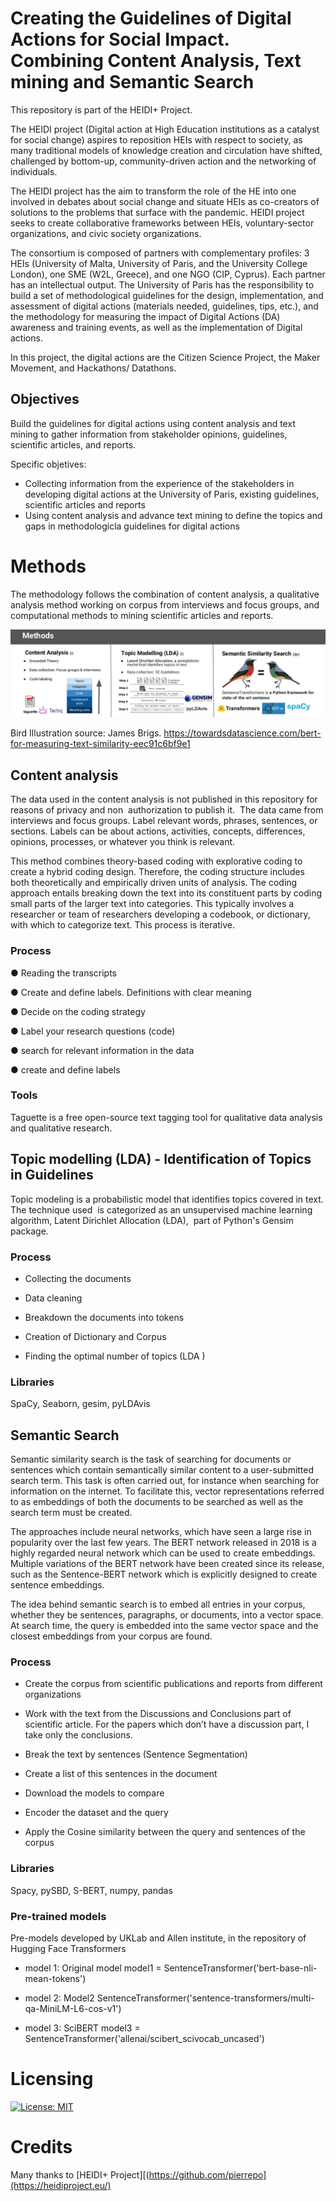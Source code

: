 # Creating the Guidelines of Digital Actions for Social Impact. Combining Content Analysis, Text mining and Semantic Search

This repository is part of the HEIDI+ Project. 

The HEIDI project (Digital action at High Education institutions as a catalyst for social change) aspires to reposition HEIs with respect to society, as many traditional models of knowledge creation and circulation have shifted, challenged by bottom-up, community-driven action and the networking of individuals. 

The HEIDI project has the aim to transform the role of the HE into one involved in debates about social change and situate HEIs as co-creators of solutions to the problems that surface with the pandemic. HEIDI project seeks to create collaborative frameworks between HEIs, voluntary-sector organizations, and civic society organizations.

The consortium is composed of partners with complementary profiles: 3 HEIs (University of Malta, University of Paris, and the University College London), one SME (W2L, Greece), and one NGO (CIP, Cyprus). Each partner has an intellectual output. The University of Paris has the responsibility to build a set of
methodological guidelines for the design, implementation, and assessment of digital actions (materials needed, guidelines, tips, etc.), and the methodology for measuring the impact of Digital Actions (DA) awareness and training events, as well as the implementation of Digital actions.

In this project, the digital actions are the Citizen Science Project, the Maker Movement, and Hackathons/ Datathons.

## Objectives

Build the guidelines for digital actions using content analysis and text mining to gather information from stakeholder opinions, guidelines, scientific articles, and reports.

Specific objetives: 
- Collecting information from  the experience of the stakeholders in developing digital actions at the University of Paris, existing guidelines, scientific articles and reports
- Using content analysis and advance text mining to define the topics and gaps in methodologicla guidelines for digital actions


# Methods
The methodology follows the combination of content analysis, a qualitative analysis method working on
corpus from interviews and focus groups, and computational methods to mining scientific articles and
reports.


![methods](https://github.com/merlynjocol/DigitalActions_NLP_NLU/blob/b7775050f9de5b05469b0a651565d105eb89ee81/Images/Methods_heidi.png)


Bird Illustration source: James Brigs.
https://towardsdatascience.com/bert-for-measuring-text-similarity-eec91c6bf9e1



## Content analysis
The data used in the content analysis is not published in this repository for reasons of privacy and non  authorization to publish it.  The data came from interviews and focus groups. Label relevant words, phrases, sentences, or sections. Labels can be about actions, activities, concepts, differences, opinions, processes, or whatever you think is relevant.

This method combines theory-based coding with explorative coding to create a hybrid coding design. Therefore, the coding structure includes both theoretically and empirically driven units of analysis. The coding approach entails breaking down the text into its constituent parts by coding small parts of the larger text into categories. This typically involves a researcher or team of researchers developing a codebook, or dictionary, with which to categorize text. This process is iterative.



### Process

● Reading the transcripts

● Create and define labels. Definitions with clear meaning

● Decide on the coding strategy

● Label your research questions (code)

● search for relevant information in the data

● create and define labels


### Tools
Taguette is a free open-source text tagging tool for qualitative data analysis and qualitative research.


## Topic modelling (LDA) - Identification of Topics in Guidelines

Topic modeling is a probabilistic model that identifies topics covered in text. The technique used  is categorized as an unsupervised machine learning algorithm, Latent Dirichlet Allocation (LDA),  part of Python's Gensim package. 

### Process

- Collecting the documents

- Data cleaning

- Breakdown the documents into tokens

- Creation of Dictionary and Corpus

- Finding the optimal number of topics (LDA )


### Libraries
SpaCy, Seaborn, gesim, pyLDAvis 


## Semantic Search 

Semantic similarity search is the task of searching for documents or sentences which contain semantically similar content to a user-submitted search term. This task is often carried out, for instance when searching for information on the internet. To facilitate this, vector representations referred to as embeddings of both the documents to be searched as well as the search term must be created. 

The approaches include neural networks, which have seen a large rise in popularity over the last few years. The BERT network released in 2018 is a highly regarded neural network which can be used to create embeddings. Multiple variations of the BERT network have been created since its release, such as the
Sentence-BERT network which is explicitly designed to create sentence embeddings.

The idea behind semantic search is to embed all entries in your corpus, whether they be sentences, paragraphs, or documents, into a vector space. At search time, the query is embedded into the same vector space and the closest embeddings from your corpus are found. 

### Process 

- Create the corpus from scientific publications and reports from different organizations

- Work with the text from the Discussions and Conclusions part of scientific article. For the papers which don’t
have a discussion part, I take only the conclusions.

- Break the text by sentences (Sentence Segmentation)

- Create a list of this sentences in the document

- Download the models to compare

- Encoder the dataset and the query

- Apply the Cosine similarity between the query and sentences of the corpus


### Libraries
Spacy, pySBD, S-BERT, numpy, pandas

### Pre-trained models
Pre-models developed by UKLab and Allen institute, in the repository of Hugging Face Transformers

- model 1: Original model
  model1 = SentenceTransformer('bert-base-nli-mean-tokens')

- model 2:
  Model2 SentenceTransformer('sentence-transformers/multi-qa-MiniLM-L6-cos-v1')

- model 3: SciBERT
 model3 = SentenceTransformer('allenai/scibert_scivocab_uncased')


# Licensing

[![License: MIT](https://img.shields.io/badge/License-MIT-yellow.svg)](https://opensource.org/licenses/MIT)

# Credits

Many thanks to [HEIDI+ Project][(https://github.com/pierrepo](https://heidiproject.eu/)
